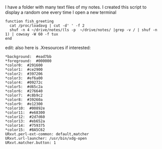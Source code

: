 I have a folder with many text files of my notes. I created this script to display a random one every time I open a new terminal

    function fish_greeting
      cat /proc/loadavg | cut -d' ' -f 2
      shuf -n 4 ~/drive/notes/(ls -p  ~/drive/notes/ |grep -v / | shuf -n 1) | cowsay -W 60 -f tux
    end


edit: also here is .Xresources if interested:

    *background:  #ead7bb
    *foreground:  #000000
    *color0:  #291600
    *color1:  #ce2900
    *color2:  #397206
    *color3:  #ef6a00
    *color4:  #09272c
    *color5:  #d65c2a
    *color6:  #276640
    *color7:  #c8b9c2
    *color8:  #39260a
    *color9:  #e12300
    *color10:  #00892e
    *color11:  #e68300
    *color12:  #2d7d60
    *color13:  #eb652a
    *color14:  #759375
    *color15:  #8A5C62
    URxvt.perl-ext-common: default,matcher
    URxvt.url-launcher: /usr/bin/xdg-open
    URxvt.matcher.button: 1
    
